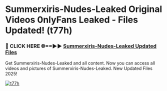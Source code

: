 # Summerxiris-Nudes-Leaked Original Videos 0nlyFans Leaked - Files Updated! (t77h)

<h3>🔴 CLICK HERE 🌐==►► <a href="https://tinyurl.com/4mcuefdz" rel="nofollow">Summerxiris-Nudes-Leaked Updated Files</a></h3>

Get Summerxiris-Nudes-Leaked and all content. Now you can access all videos and pictures of Summerxiris-Nudes-Leaked. New Updated Files 2025!

[![t77h](https://i.imgur.com/StAQSOY.gif)](https://tinyurl.com/4mcuefdz)
